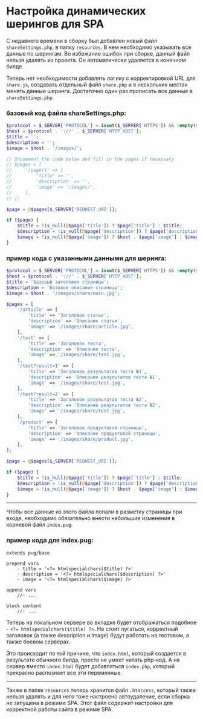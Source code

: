 # Настройка динамических шерингов для SPA

С недавнего времени в сборку был добавлен новый файл `shareSettings.php`, в папку `resources`. В нем необходимо указывать все данные по шерингам. Во избежание ошибок при сборке, данный файл нельзя удалять из проекта. Он автоматически удаляется в конечном билде.

Теперь нет необходимости добавлять логику с корректировкой URL для `share.js`, создавать отдельный файл `share.php` и в нескольких местах менять данные шеринга. Достаточно один раз прописать все данные в `shareSettings.php`.

### базовый код файла shareSettings.php:

```php
$protocol = $_SERVER['PROTOCOL'] = isset($_SERVER['HTTPS']) && !empty($_SERVER['HTTPS']) ? 'https' : 'http';
$host = $protocol . '://' . $_SERVER['HTTP_HOST'];
$title = '';
$description = '';
$image = $host . '/images/';

// Uncomment the code below and fill in the pages if necessary
// $pages = [
//     '/page/1' => [
//         'title' => '',
//         'description' => '',
//         'image' => '/images/',
//     ],
// ];

$page = @$pages[$_SERVER['REQUEST_URI']];

if ($page) {
    $title = !is_null(@$page['title']) ? $page['title'] : $title;
    $description = !is_null(@$page['description']) ? $page['description'] : $description;
    $image = !is_null(@$page['image']) ? $host . $page['image'] : $image;
}
```

### пример кода с указанными данными для шеринга:

```php
$protocol = $_SERVER['PROTOCOL'] = isset($_SERVER['HTTPS']) && !empty($_SERVER['HTTPS']) ? 'https' : 'http';
$host = $protocol . '://' . $_SERVER['HTTP_HOST'];
$title = 'Базовый заголовок страницы';
$description = 'Базовое описание страницы';
$image = $host . '/images/share/main.jpg';

$pages = [
    '/article' => [
        'title' => 'Заголовок статьи',
        'description' => 'Описание статьи',
        'image' => '/images/share/article.jpg',
    ],
    '/test' => [
        'title' => 'Заголовок теста',
        'description' => 'Описание теста',
        'image' => '/images/share/test.jpg',
    ],
    '/test?result=1' => [
        'title' => 'Заголовок результатов теста №1',
        'description' => 'Описание результатов теста №1',
        'image' => '/images/share/test.jpg',
    ],
    '/test?result=2' => [
        'title' => 'Заголовок результатов теста №2',
        'description' => 'Описание результатов теста №2',
        'image' => '/images/share/test.jpg',
    ],
    '/product' => [
        'title' => 'Заголовок продуктовой страницы',
        'description' => 'Описание продуктовой страницы',
        'image' => '/images/share/product.jpg',
    ],
];

$page = @$pages[$_SERVER['REQUEST_URI']];

if ($page) {
    $title = !is_null(@$page['title']) ? $page['title'] : $title;
    $description = !is_null(@$page['description']) ? $page['description'] : $description;
    $image = !is_null(@$page['image']) ? $host . $page['image'] : $image;
}
```

---

Чтобы все данные из этого файла попали в разметку страницы при входе, необходимо обязательно внести небольшие изменения в корневой файл `index.pug`.

### пример кода для index.pug:

```jade
extends pug/base

prepend vars
    - title = '<?= htmlspecialchars($title) ?>'
    - description = '<?= htmlspecialchars($description) ?>'
    - image = '<?= htmlspecialchars($image) ?>'

append vars
    //- ...

block content
    //- ...
```

Теперь на локальном сервере во вкладке будет отображаться подобное - `<?= htmlspecialchars($title) ?>`. Не стоит пугаться, корректный заголовок (а также description и image) будут работать на тестовом, а также боевом серверах.

Это происходит по той причине, что `index.html`, который создается в результате обычного билда, просто не умеет читать php-код. А на сервер вместо `index.html` будет добавляться `index.php`, который прекрасно распознает все эти переменные.

---

Также в папке `resources` теперь хранится файл `.htaccess`, который также нельзя удалять и для него тоже настроено автоудаление, если сборка не запущена в режиме SPA. Этот файл содержит настройки для корректной работы сайта в режиме SPA.
